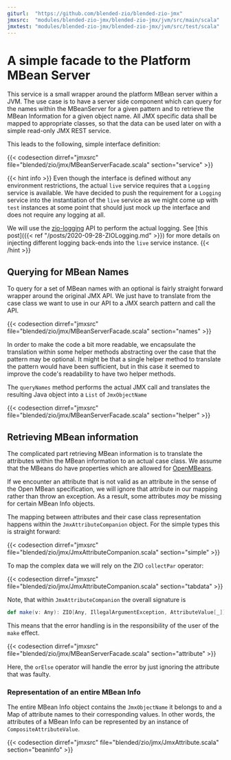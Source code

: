 ```yaml
---
giturl:  "https://github.com/blended-zio/blended-zio-jmx"
jmxsrc:  "modules/blended-zio-jmx/blended-zio-jmx/jvm/src/main/scala"
jmxtest: "modules/blended-zio-jmx/blended-zio-jmx/jvm/src/test/scala"
---
```

# A simple facade to the Platform MBean Server

This service is a small wrapper around the platform MBean server within a JVM. The use case is to
have a server side component which can query for the names within the MBeanServer for a given pattern
and to retrieve the MBean Information for a given object name. All JMX specific data shall be mapped
to appropriate classes, so that the data can be used later on with a simple read-only JMX REST service.

This leads to the following, simple interface definition:

{{< codesection dirref="jmxsrc" file="blended/zio/jmx/MBeanServerFacade.scala" section="service" >}}

{{< hint info >}}
Even though the interface is defined without any environment restrictions, the actual `live` service requires that
a `Logging` service is available. We have decided to push the requirement for a `Logging` service into the instantiation
of the `live` service as we might come up with `test` instances at some point that should just mock up the interface and
does not require any logging at all.

We will use the [zio-logging](https://zio.github.io/zio-logging/) API to perform the actual logging. See
[this post]({{< ref "/posts/2020-09-28-ZIOLogging.md" >}}) for more details on injecting different logging back-ends into the
`live` service instance.
{{< /hint >}}

## Querying for MBean Names

To query for a set of MBean names with an optional is fairly straight forward wrapper around the original JMX API.
We just have to translate from the case class we want to use in our API to a JMX search pattern and call the API.

{{< codesection dirref="jmxsrc" file="blended/zio/jmx/MBeanServerFacade.scala" section="names" >}}

In order to make the code a bit more readable, we encapsulate the translation within some helper methods abstracting
over the case that the pattern may be optional. It might be that a single helper method to translate the pattern
would have been sufficient, but in this case it seemed to improve the code's readability to have two helper methods.

The `queryNames` method performs the actual JMX call and translates the resulting Java object into a `List` of
`JmxObjectName`

{{< codesection dirref="jmxsrc" file="blended/zio/jmx/MBeanServerFacade.scala" section="helper" >}}

## Retrieving MBean information

The complicated part retrieving MBean information is to translate the attributes within the MBean information to an actual
case class. We assume that the MBeans do have properties which are allowed for
[OpenMBeans](https://docs.oracle.com/cd/E19206-01/816-4178/6madjde4v/index.html).

If we encounter an attribute that is not valid as an attribute in the sense of the Open MBean specification, we will ignore
that attribute in our mapping rather than throw an exception. As a result, some attributes _may_ be missing for certain
MBean Info objects.

The mapping between attributes and their case class representation happens within the `JmxAttributeCompanion` object. For the
simple types this is straight forward:

{{< codesection dirref="jmxsrc" file="blended/zio/jmx/JmxAttributeCompanion.scala" section="simple" >}}

To map the complex data we will rely on the ZIO `collectPar` operator:

{{< codesection dirref="jmxsrc" file="blended/zio/jmx/JmxAttributeCompanion.scala" section="tabdata" >}}

Note, that within `JmxAttributeCompanion` the overall signature is

```scala
def make(v: Any): ZIO[Any, IllegalArgumentException, AttributeValue[_]]
```
This means that the error handling is in the responsibility of the user of the `make` effect.

{{< codesection dirref="jmxsrc" file="blended/zio/jmx/MBeanServerFacade.scala" section="attribute" >}}

Here, the `orElse` operator will handle the error by just ignoring the attribute that was faulty.

### Representation of an entire MBean Info

The entire MBean Info object contains the `JmxObjectName` it belongs to and a Map of attribute names to their corresponding values.
In other words, the attributes of a MBean Info can be represented by an instance of `CompositeAttributeValue`.

{{< codesection dirref="jmxsrc" file="blended/zio/jmx/JmxAttribute.scala" section="beaninfo" >}}
